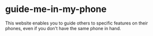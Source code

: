 # guide-me-in-my-phone
This website enables you to guide others to specific features on their phones, even if you don't have the same phone in hand.
